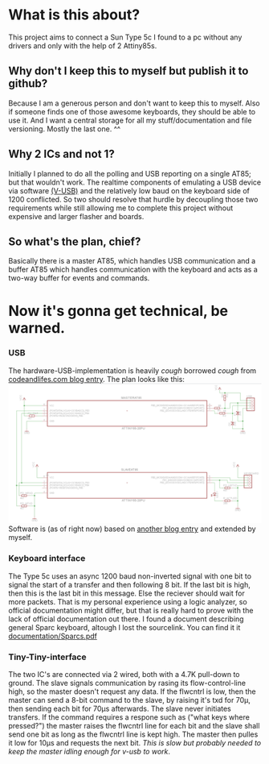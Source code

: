 # What is this about? #
This project aims to connect a Sun Type 5c I found to a pc without any drivers and only with the help of 2 Attiny85s.

## Why don't I keep this to myself but publish it to github? ##
Because I am a generous person and don't want to keep this to myself. Also if someone finds one of those awesome keyboards, they should be able to use it.
And I want a central storage for all my stuff/documentation and file versioning. Mostly the last one. ^^

## Why 2 ICs and not 1? ##
Initially I planned to do all the polling and USB reporting on a single AT85; but that wouldn't work. 
The realtime components of emulating a USB device via software [(V-USB)](http://www.obdev.at/products/vusb/index-de.html) and the relatively low baud on the keyboard side of 1200 conflicted.
So two should resolve that hurdle by decoupling those two requirements while still allowing me to complete this project without expensive and larger flasher and boards.

## So what's the plan, chief? ##
Basically there is a master AT85, which handles USB communication and a buffer AT85 which handles communication with the keyboard and acts as a two-way buffer for events and commands.

# Now it's gonna get technical, be warned. #

### USB ###
The hardware-USB-implementation is heavily *cough* borrowed *cough* from [codeandlifes.com blog entry](http://codeandlife.com/2012/02/22/v-usb-with-attiny45-attiny85-without-a-crystal/).
The plan looks like this: ![planned layout](documentation/Images/pcb.png)
Software is (as of right now) based on [another blog entry](http://codeandlife.com/2012/06/18/usb-hid-keyboard-with-v-usb/) and extended by myself.

### Keyboard interface ###
The Type 5c uses an async 1200 baud non-inverted signal with one bit to signal the start of a transfer and then following 8 bit. If the last bit is high, then this is the last bit in this message. Else the reciever should wait for more packets.
That is my personal experience using a logic analyzer, so official documentation might differ, but that is really hard to prove with the lack of official documentation out there. I found a document describing general Sparc keyboard, altough I lost the sourcelink. You can find it it [documentation/Sparcs.pdf](documentation/Sparcs.pdf)


### Tiny-Tiny-interface ###
The two IC's are connected via 2 wired, both with a 4.7K pull-down to ground. The slave signals communication by rasing its flow-control-line high, so the master doesn't request any data. If the flwcntrl is low, then the master can send a 8-bit command to the slave, by raising it's txd for 70µ, then sending each bit for 70µs afterwards. The slave never initiates transfers.
If the command requires a respone such as ("what keys where pressed?") the master raises the flwcntrl line for each bit and the slave shall send one bit as long as the flwcntrl line is kept high. The master then pulles it low for 10µs and requests the next bit. *This is slow but probably needed to keep the master idling enough for v-usb to work*.
